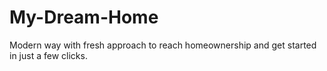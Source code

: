 # My-Dream-Home
Modern way with fresh approach to reach homeownership and get started in just a few clicks.

